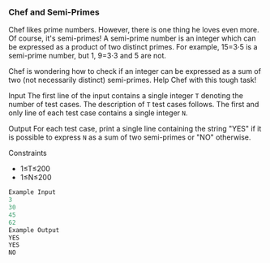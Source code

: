 ### Chef and Semi-Primes

Chef likes prime numbers. However, there is one thing he loves even more. Of course, it's semi-primes! A semi-prime number is an integer which can be expressed as a product of two distinct primes. For example, 15=3⋅5 is a semi-prime number, but 1, 9=3⋅3 and 5 are not.

Chef is wondering how to check if an integer can be expressed as a sum of two (not necessarily distinct) semi-primes. Help Chef with this tough task!

Input
The first line of the input contains a single integer `T` denoting the number of test cases. The description of `T` test cases follows.
The first and only line of each test case contains a single integer `N`.

Output
For each test case, print a single line containing the string "YES" if it is possible to express `N` as a sum of two semi-primes or "NO" otherwise.

Constraints
* 1≤T≤200
* 1≤N≤200
```java
Example Input
3
30
45
62
Example Output
YES
YES
NO
```
